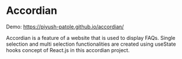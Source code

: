 # Accordian

Demo: https://piyush-patole.github.io/accordian/

Accordian is a feature of a website that is used to display FAQs.
Single selection and multi selection functionalities are created using useState hooks concept of React.js in this accordian project.
